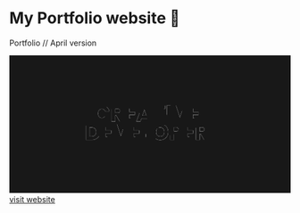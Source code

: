 # My Portfolio website 🐉
Portfolio // April version

![](./readme-assets/loader.gif)
[visit website](https://maevawolff.com/)
